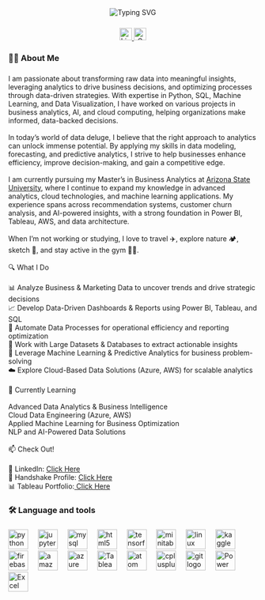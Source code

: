 <div align="center">
  <img src="https://readme-typing-svg.demolab.com/?lines=Hi,%20I'm%20Akash%20Kumar!;Data%20Analyst%20|%20Business%20Analyst;Machine%20Learning%20Enthusiast;Always%20learning%20new%20things&font=Fira%20Code&center=true&width=440&height=45&color=f75c7e&vCenter=true&pause=1000&size=22" alt="Typing SVG">

</div>

###

<div align="center">
  <a href="https://www.linkedin.com/in/akash-network/" target="_blank">
    <img src="https://img.shields.io/static/v1?message=LinkedIn&logo=linkedin&label=&color=0077B5&logoColor=white&labelColor=&style=for-the-badge" height="25" alt="LinkedIn logo" />
  </a>
   
  <a href="mailto:akuma492@asu.edu">
    <img src="https://img.shields.io/static/v1?message=Gmail&logo=gmail&label=&color=D14836&logoColor=white&labelColor=&style=for-the-badge" height="25" alt="Gmail logo" />
  </a>
</div>


###

<h3 align="left">👩‍💻  About Me</h3>

###

<p align="left">I am passionate about transforming raw data into meaningful insights, leveraging analytics to drive business decisions, and optimizing processes through data-driven strategies. With expertise in Python, SQL, Machine Learning, and Data Visualization, I have worked on various projects in business analytics, AI, and cloud computing, helping organizations make informed, data-backed decisions.<br><br>
In today’s world of data deluge, I believe that the right approach to analytics can unlock immense potential. By applying my skills in data modeling, forecasting, and predictive analytics, I strive to help businesses enhance efficiency, improve decision-making, and gain a competitive edge.<br><br>
I am currently pursuing my Master’s in Business Analytics at <a href="https://www.asu.edu/">Arizona State University</a>, where I continue to expand my knowledge in advanced analytics, cloud technologies, and machine learning applications. My experience spans across recommendation systems, customer churn analysis, and AI-powered insights, with a strong foundation in Power BI, Tableau, AWS, and data architecture.<br><br>
When I’m not working or studying, I love to travel ✈️, explore nature 🏕️, sketch 🎨, and stay active in the gym 🏋️‍♂️.<br><br>🔍 What I Do<br><br>📊 Analyze Business & Marketing Data to uncover trends and drive strategic decisions<br>📈 Develop Data-Driven Dashboards & Reports using Power BI, Tableau, and SQL<br>🔄 Automate Data Processes for operational efficiency and reporting optimization<br>📡 Work with Large Datasets & Databases to extract actionable insights<br>🤖 Leverage Machine Learning & Predictive Analytics for business problem-solving<br>☁️ Explore Cloud-Based Data Solutions (Azure, AWS) for scalable analytics<br><br>🌱 Currently Learning<br><br>Advanced Data Analytics & Business Intelligence<br>Cloud Data Engineering (Azure, AWS)<br>Applied Machine Learning for Business Optimization<br>NLP and AI-Powered Data Solutions<br><br>📫 Check Out!<br><br>🔗 LinkedIn: <a href="https://www.linkedin.com/in/ayush-trivedi96/">Click Here</a><br>🤝 Handshake Profile: <a href="https://asu.joinhandshake.com/profiles/wpg44z">Click Here</a><br>📊 Tableau Portfolio:<a href="https://public.tableau.com/app/profile/ayush.trivedi8469/vizzes"> Click Here</a></p>

###

<h3 align="left">🛠 Language and tools</h3>

###

<div align="left">
  <img src="https://cdn.jsdelivr.net/gh/devicons/devicon/icons/python/python-original.svg" height="40" alt="python logo"  />
  <img width="12" />
  <img src="https://cdn.jsdelivr.net/gh/devicons/devicon/icons/jupyter/jupyter-original.svg" height="40" alt="jupyter logo"  />
  <img width="12" />
  <img src="https://cdn.jsdelivr.net/gh/devicons/devicon/icons/mysql/mysql-original.svg" height="40" alt="mysql logo"  />
  <img width="12" />
  <img src="https://cdn.jsdelivr.net/gh/devicons/devicon/icons/html5/html5-original.svg" height="40" alt="html5 logo"  />
  <img width="12" />
  <img src="https://cdn.jsdelivr.net/gh/devicons/devicon/icons/tensorflow/tensorflow-original.svg" height="40" alt="tensorflow logo"  />
  <img width="12" />
  <img src="https://cdn.jsdelivr.net/gh/devicons/devicon/icons/minitab/minitab-original.svg" height="40" alt="minitab logo"  />
  <img width="12" />
  <img src="https://cdn.jsdelivr.net/gh/devicons/devicon/icons/linux/linux-original.svg" height="40" alt="linux logo"  />
  <img width="12" />
  <img src="https://cdn.jsdelivr.net/gh/devicons/devicon/icons/kaggle/kaggle-original.svg" height="40" alt="kaggle logo"  />
  <img width="12" />
  <img src="https://cdn.jsdelivr.net/gh/devicons/devicon/icons/firebase/firebase-plain.svg" height="40" alt="firebase logo"  />
  <img width="12" />
  <img src="https://skillicons.dev/icons?i=aws" height="40" alt="amazonwebservices logo"  />
  <img width="12" />
  <img src="https://skillicons.dev/icons?i=azure" height="40" alt="azure logo"  />
  <img width="12" />
  <img src="https://logos-world.net/wp-content/uploads/2021/10/Tableau-Symbol.png" height="40" alt="Tableau logo" />
  <img width="12" />
  <img src="https://skillicons.dev/icons?i=atom" height="40" alt="atom logo"  />
  <img width="12" />
  <img src="https://skillicons.dev/icons?i=cpp" height="40" alt="cplusplus logo"  />
  <img width="12" />
  <img src="https://skillicons.dev/icons?i=git" height="40" alt="git logo"  />
  <img width="12" />
  <img src="https://upload.wikimedia.org/wikipedia/commons/c/cf/New_Power_BI_Logo.svg" height="40" alt="Power BI logo"  />
  <img width="12" />
  <img src="https://brandlogos.net/wp-content/uploads/2020/03/Microsoft-Excel-logo.png" height="40" alt="Excel logo"  />
</div>
